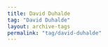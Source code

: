 ```yaml
---
title: David Duhalde
tag: "David Duhalde"
layout: archive-tags
permalink: "tag/david-duhalde"
---
```

